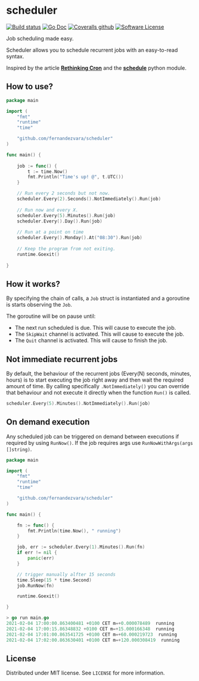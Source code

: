 # scheduler

[![Build status](https://img.shields.io/github/workflow/status/fernandezvara/scheduler/ci?style=for-the-badge)](https://github.com/fernandezvara/scheduler/actions?workflow=ci)
[![Go Doc](https://img.shields.io/badge/godoc-reference-blue.svg?style=for-the-badge)](https://pkg.go.dev/github.com/fernandezvara/scheduler)
[![Coveralls github](https://img.shields.io/coveralls/github/fernandezvara/scheduler?style=for-the-badge)](https://coveralls.io/github/fernandezvara/scheduler)
[![Software License](https://img.shields.io/badge/license-MIT-brightgreen.svg?style=for-the-badge)](/LICENSE)

Job scheduling made easy.

Scheduler allows you to schedule recurrent jobs with an easy-to-read syntax.

Inspired by the article **[Rethinking Cron](http://adam.heroku.com/past/2010/4/13/rethinking_cron/)** and the **[schedule](https://github.com/dbader/schedule)** python module.

## How to use?

```go
package main

import (
    "fmt"
    "runtime"
    "time"

    "github.com/fernandezvara/scheduler"
)

func main() {
    
    job := func() {
        t := time.Now()
        fmt.Println("Time's up! @", t.UTC())
    }

    // Run every 2 seconds but not now.
    scheduler.Every(2).Seconds().NotImmediately().Run(job)
      
    // Run now and every X.
    scheduler.Every(5).Minutes().Run(job)
    scheduler.Every().Day().Run(job)
    
    // Run at a point on time
    scheduler.Every().Monday().At("08:30").Run(job)
      
    // Keep the program from not exiting.
    runtime.Goexit()
    
}
```

## How it works?

By specifying the chain of calls, a `Job` struct is instantiated and a goroutine is starts observing the `Job`.

The goroutine will be on pause until:

* The next run scheduled is due. This will cause to execute the job.
* The `SkipWait` channel is activated. This will cause to execute the job.
* The `Quit` channel is activated. This will cause to finish the job.

## Not immediate recurrent jobs

By default, the behaviour of the recurrent jobs (Every(N) seconds, minutes, hours) is to start executing the job right away and then wait the required amount of time. By calling specifically `.NotImmediately()` you can override that behaviour and not execute it directly when the function `Run()` is called.

```go
scheduler.Every(5).Minutes().NotImmediately().Run(job)
```

## On demand execution

Any scheduled job can be triggered on demand between executions if required by using `RunNow()`. If the job requires args use `RunNowWithArgs(args []string)`.

```go
package main

import (
    "fmt"
    "runtime"
    "time"

    "github.com/fernandezvara/scheduler"
)

func main() {

    fn := func() {
        fmt.Println(time.Now(), " running")
    }

    job, err := scheduler.Every(1).Minutes().Run(fn)
    if err != nil {
        panic(err)
    }

    // trigger manually alfter 15 seconds
    time.Sleep(15 * time.Second)
    job.RunNow(fn)

    runtime.Goexit()

}
```

```go
> go run main.go
2021-02-04 17:00:00.863400481 +0100 CET m=+0.000078489  running
2021-02-04 17:00:15.86348832 +0100 CET m=+15.000166348  running
2021-02-04 17:01:00.863541725 +0100 CET m=+60.000219723  running
2021-02-04 17:02:00.863630401 +0100 CET m=+120.000308419  running
```

## License

Distributed under MIT license. See `LICENSE` for more information.
